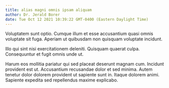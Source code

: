 ```yaml
---
title: alias magni omnis ipsam aliquam
author: Dr. Jerald Borer
date: Tue Oct 12 2021 10:39:22 GMT-0400 (Eastern Daylight Time)
---
```

Voluptatem sunt optio. Cumque illum et esse accusantium quasi omnis voluptate sit fuga. Aperiam ut quibusdam non quisquam voluptate incidunt.

 Illo qui sint nisi exercitationem deleniti. Quisquam quaerat culpa. Consequuntur et fugit omnis unde ut.

 Harum eos mollitia pariatur qui sed placeat deserunt magnam cum. Incidunt provident est ut. Accusantium recusandae dolor et sed minima. Autem tenetur dolor dolorem provident ut sapiente sunt in. Itaque dolorem animi. Sapiente expedita sed repellendus maxime explicabo.